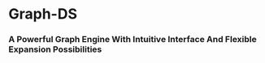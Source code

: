 # Graph-DS
### A Powerful Graph Engine With Intuitive Interface And Flexible Expansion Possibilities
